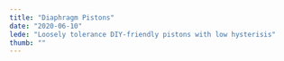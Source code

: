 ```yaml
---
title: "Diaphragm Pistons"
date: "2020-06-10"
lede: "Loosely tolerance DIY-friendly pistons with low hysterisis"
thumb: ""
---
```

